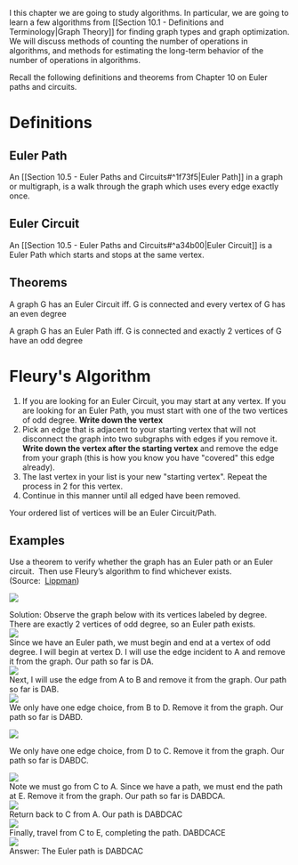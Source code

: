 I this chapter we are going to study algorithms. In particular, we are going to learn a few algorithms from [[Section 10.1 - Definitions and Terminology|Graph Theory]] for finding graph types and graph optimization. We will discuss methods of counting the number of operations in algorithms, and methods for estimating the long-term behavior of the number of operations in algorithms.

Recall the following definitions and theorems from Chapter 10 on Euler paths and circuits.

# Definitions
## Euler Path
An [[Section 10.5 - Euler Paths and Circuits#^1f73f5|Euler Path]] in a graph or multigraph, is a walk through the graph which uses every edge exactly once.

## Euler Circuit
An [[Section 10.5 - Euler Paths and Circuits#^a34b00|Euler Circuit]] is a Euler Path which starts and stops at the same vertex.

## Theorems
A graph G has an Euler Circuit iff. G is connected  and every vertex of G has an even degree

A graph G has an Euler Path iff. G is connected and exactly 2 vertices of G have an odd degree

# Fleury's Algorithm
1) If you are looking for an Euler Circuit, you may start at any vertex. If you are looking for an Euler Path, you must start with one of the two vertices of odd degree. **Write down the vertex**
2) Pick an edge that is adjacent to your starting vertex that will not disconnect the graph into two subgraphs with edges if you remove it. **Write down the vertex after the starting vertex** and remove the edge from your graph (this is how you know you have "covered" this edge already).
3) The last vertex in your list is your new "starting vertex". Repeat the process in 2 for this vertex.
4) Continue in this manner until all edged have been removed.

Your ordered list of vertices will be an Euler Circuit/Path.

## Examples
Use a theorem to verify whether the graph has an Euler path or an Euler circuit.  Then use Fleury’s algorithm to find whichever exists.  (Source:  [Lippman](http://www.opentextbookstore.com/mathinsociety/2.5/GraphTheory.pdf))

![](https://moer.maricopa.edu/filestore/ufiles/2745/pastedimage1638552156413-0.png)

Solution: Observe the graph below with its vertices labeled by degree. There are exactly 2 vertices of odd degree, so an Euler path exists.  
![](https://moer.maricopa.edu/filestore/ufiles/2745/blobid0_9.png)  
Since we have an Euler path, we must begin and end at a vertex of odd degree. I will begin at vertex D. I will use the edge incident to A and remove it from the graph. Our path so far is DA.  
![](https://moer.maricopa.edu/filestore/ufiles/2745/blobid1_7.png)  
Next, I will use the edge from A to B and remove it from the graph. Our path so far is DAB.  
![](https://moer.maricopa.edu/filestore/ufiles/2745/blobid2_7.png)  
We only have one edge choice, from B to D. Remove it from the graph. Our path so far is DABD.

![](https://moer.maricopa.edu/filestore/ufiles/2745/blobid3_7.png)

  
We only have one edge choice, from D to C. Remove it from the graph. Our path so far is DABDC.

![](https://moer.maricopa.edu/filestore/ufiles/2745/blobid4_6.png)  
Note we must go from C to A. Since we have a path, we must end the path at E. Remove it from the graph. Our path so far is DABDCA.  
![](https://moer.maricopa.edu/filestore/ufiles/2745/blobid5_6.png)  
Return back to C from A. Our path is DABDCAC  
![](https://moer.maricopa.edu/filestore/ufiles/2745/blobid6_6.png)  
Finally, travel from C to E, completing the path. DABDCACE  
![](https://moer.maricopa.edu/filestore/ufiles/2745/blobid7_6.png)  
Answer: The Euler path is DABDCAC